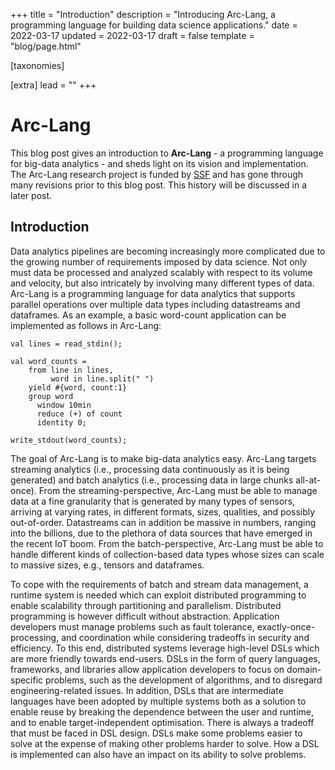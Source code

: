 +++
title = "Introduction"
description = "Introducing Arc-Lang, a programming language for building data science applications."
date = 2022-03-17
updated = 2022-03-17
draft = false
template = "blog/page.html"

[taxonomies]

[extra]
lead = ""
+++

# Arc-Lang

This blog post gives an introduction to **Arc-Lang** - a programming language for big-data analytics - and sheds light on its vision and implementation. The Arc-Lang research project is funded by [SSF](https://strategiska.se/en/) and has gone through many revisions prior to this blog post. This history will be discussed in a later post.

## Introduction

Data analytics pipelines are becoming increasingly more complicated due to the growing number of requirements imposed by data science. Not only must data be processed and analyzed scalably with respect to its volume and velocity, but also intricately by involving many different types of data. Arc-Lang is a programming language for data analytics that supports parallel operations over multiple data types including datastreams and dataframes. As an example, a basic word-count application can be implemented as follows in Arc-Lang:

```
val lines = read_stdin();

val word_counts =
    from line in lines,
         word in line.split(" ")
    yield #{word, count:1}
    group word
      window 10min
      reduce (+) of count
      identity 0;

write_stdout(word_counts);
```

The goal of Arc-Lang is to make big-data analytics easy. Arc-Lang targets streaming analytics (i.e., processing data continuously as it is being generated) and batch analytics (i.e., processing data in large chunks all-at-once). From the streaming-perspective, Arc-Lang must be able to manage data at a fine granularity that is generated by many types of sensors, arriving at varying rates, in different formats, sizes, qualities, and possibly out-of-order. Datastreams can in addition be massive in numbers, ranging into the billions, due to the plethora of data sources that have emerged in the recent IoT boom. From the batch-perspective, Arc-Lang must be able to handle different kinds of collection-based data types whose sizes can scale to massive sizes, e.g., tensors and dataframes.

To cope with the requirements of batch and stream data management, a runtime system is needed which can exploit distributed programming to enable scalability through partitioning and parallelism. Distributed programming is however difficult without abstraction. Application developers must manage problems such as fault tolerance, exactly-once-processing, and coordination while considering tradeoffs in security and efficiency. To this end, distributed systems leverage high-level DSLs which are more friendly towards end-users. DSLs in the form of query languages, frameworks, and libraries allow application developers to focus on domain-specific problems, such as the development of algorithms, and to disregard engineering-related issues. In addition, DSLs that are intermediate languages have been adopted by multiple systems both as a solution to enable reuse by breaking the dependence between the user and runtime, and to enable target-independent optimisation. There is always a tradeoff that must be faced in DSL design. DSLs make some problems easier to solve at the expense of making other problems harder to solve. How a DSL is implemented can also have an impact on its ability to solve problems.

<embed src="/images/DSL-Hierarchy.jpg" width="100%" height="100%">

Different categories of DSLs are highlighted in the figure above.

### Approach

In relation to other DSLs, Arc-Lang is a standalone compiled DSL implemented in OCaml. The idea of Arc-Lang's is to combine general purpose imperative and functional programming over *small data* with declarative programming over *big data*. As an example, it should be possible to perform both fine-grained processing over individual data items of a datastream, while also being able to compose pipelines of relational operations through SQL-style queries. Arc-Lang is statically typed for the purpose of performance and safety, but at the same time also inferred and polymorphic to enable ease of use and reuse.

The approach of implementing the language as a standalone DSL allows for more creative freedom in the language design. At the same time, this approach requires everything, including optimisations and libraries, to be implemented from scratch.

To address the issue of optimisation, we are using the [MLIR](https://mlir.llvm.org/) compiler framework to implement Arc-MLIR - an intermediate language - which Arc-Lang programs translate into for optimisations. MLIR defines a universal intermediate language which can be extended with custom dialects. A dialect includes a set of operations, types, type rules, analyses, rewrite rules (to the same dialect), and lowerings (to other dialects). All dialects adhere to the same meta-syntax and meta-semantics which allows them to be interweaved in the same program code. The MLIR framework handles parsing, type checking, line information tracking among other things. Additionally, MLIR provides tooling for testing, parallel compilation, documentation, CLI usage, etc. The plan is to extend Arc-MLIR with custom domain-specific optimisations for the declarative part of Arc-Lang and to capitalize on MLIR's ability to derive general-purpose optimisations such as constant propagation for Arc-Lang's functional and imperative side.

To address the shortcoming of libraries, Arc-Lang allows both types and functions to be defined externally (inside Rust) and imported into the language. Most of the external functionality is encapsulated inside a runtime library named Arc-Runtime. Arc-Runtime builds on the [kompact](https://github.com/kompics/kompact) Component-Actor framework to provide distributed abstractions.

## Summary

In summary, Arc-Lang as a whole consists of three parts:

* **Arc-Lang**: A high-level programming language for big data analytics.
* **Arc-MLIR**: An intermediate language for optimising Arc-Lang.
* **Arc-Runtime**: A distributed runtime for executing Arc-Lang.



